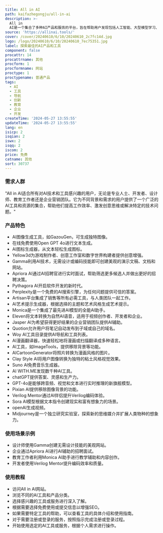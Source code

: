 ```yaml
---
title: All in AI
path: kaifazhegongju/all-in-ai
description: >-
  All in
  AI是一个集合了多种AI产品和服务的平台，旨在帮助用户发现包括人工智能、大型模型学习、生成工具等在内的最佳AI产品和工具。平台提供了从图像生成、聊天机器人、文本写作到视频创作、代码辅助、设计辅助、教育学习、音乐生成等多种AI应用的导航和工具目录。
source: 'https://allinai.tools/'
cover: /cover/20240610/6/10/20240610_2c7fc14d.jpg
logo: /logo/20240610/6/10/20240610_7ec75351.jpg
label: 探索最佳的AI产品和工具
component: false
procattr: 14
procattrname: 其他
procform: 1
procformname: 网站
proctype: 1
proctypename: 普通产品
tags:
  - AI
  - 工具
  - 导航
  - 创新
  - 教育
  - 企业
  - 开发
createTime: '2024-05-27 13:55:55'
updateTime: '2024-05-27 13:55:55'
lang: en
isicp: 2
isqian: 2
iswx: 2
isqq: 2
iscom: 2
price: 免费
catname: 其他
sort: 30737
---
```




### 需求人群
"All in AI适合所有对AI技术和工具感兴趣的用户，无论是专业人士、开发者、设计师、教育工作者还是企业营销团队。它为不同背景和需求的用户提供了一个广泛的AI工具和资源的集合，帮助他们提高工作效率、激发创意思维或解决特定的技术问题。"

### 产品特色
* AI图像生成工具，如GazouGen，可生成独特图像。
* 在线免费使用Open GPT 4o进行文本生成。
* AI图标生成器，从文本轻松生成图标。
* Yellow3d为游戏制作者、创意工作室和数字世界构建者提供创意增强。
* Gamma利用AI技术，无需设计或编码技能即可创建美观的演示文稿、文档和网站。
* Apriora AI通过AI招聘官进行实时面试，帮助筛选更多候选人并做出更好的招聘决策。
* Pythagora AI开启软件开发的新时代。
* Perplexity是一个免费的AI搜索引擎，为任何问题提供可信的答案。
* Artisan平台集成了销售等所有必需工具，与人类团队一起工作。
* AI艺术提示生成器，根据选择的主题和艺术风格生成艺术提示。
* Monica是一个集成了最先进AI模型的全能AI助手。
* Eleven将文本转换为自然AI语音，适用于视频创作者、开发者和企业。
* Jasper AI为希望获得更好结果的企业营销团队提供AI辅助。
* Quotion允许用户将笔记自动发布到子域或自己的域名。
* Woy AI工具目录提供AI导航和工具列表。
* AI漫画翻译器，快速轻松地将漫画或扫描翻译成多种语言。
* AI工具，如ImageTools，提供移除背景等功能。
* AICartoonGenerator将照片转换为漫画风格的图片。
* Clay Style AI将用户图像转换为独特的粘土风格视觉效果。
* Suno AI免费音乐生成器。
* AI WITH.ME发现数千种AI工具。
* chatGPT提供答案、灵感和生产力。
* GPT-4o是能够跨音频、视觉和文本进行实时推理的新旗舰模型。
* Pixian AI提供移除图像背景的功能。
* Verilog Mentor通过AI伴侣提升Verilog编码体验。
* Sora AI模型根据文本指令创建现实和富有想象力的场景。
* openAI生成视频。
* Midjourney是一个独立研究实验室，探索新的思维媒介并扩展人类物种的想象力。

### 使用场景示例
* 设计师使用Gamma创建无需设计技能的美观网站。
* 企业通过Apriora AI进行AI辅助的招聘面试。
* 教育工作者利用Monica AI助手进行教学辅助和内容创作。
* 开发者使用Verilog Mentor提升编码效率和质量。

### 使用教程
* 访问All in AI网站。
* 浏览不同的AI工具和产品分类。
* 选择感兴趣的工具或服务进行深入了解。
* 根据需要选择免费使用或提交信息以增强SEO。
* 如果需要特定工具的帮助，可以查看工具的具体介绍和使用指南。
* 对于需要注册或登录的服务，按照指示完成注册或登录过程。
* 开始使用选定的AI工具或服务，根据个人需求进行操作。

  
